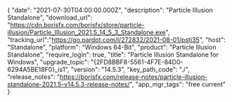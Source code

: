{
  "date": "2021-07-30T04:00:00.000Z",
  "description": "Particle Illusion Standalone",
  "download_url": "https://cdn.borisfx.com/borisfx/store/particle-illusion/Particle_Illusion_2021.5_14_5_3_Standalone.exe",
  "tracking_url":"https://go.pardot.com/l/272832/2021-08-01/pstj35",
  "host": "Standalone",
  "platform": "Windows 64-Bit",
  "product": "Particle Illusion Standalone",
  "require_login": true,
  "title": "Particle Illusion Standalone for Windows",
  "upgrade_topic": "{2FD8BBF8-5561-4F7E-84D0-6294A5BE18F0}_is1",
  "version": "14.5.3",
  "key_path_code": "./",
  "release_notes": "https://borisfx.com/release-notes/particle-illusion-standalone-2021.5-v14.5.3-release-notes/",
  "app_mgr_tags": "free current"
}
